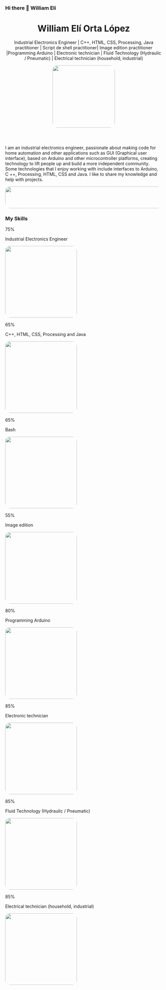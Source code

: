 ### Hi there 👋 William Elí
 
 <header>
    <meta charset="utf-8">
 <h1>
      <b>William Elí Orta López</b>
</h1>
 <p>Industrial Electronics Engineer | C++, HTML, CSS, Processing, Java  practitioner | Script de shell practitioner| Image edition practitioner |Programming Arduino |  Electronic technician | Fluid Technology (Hydraulic / Pneumatic) | Electrical technician (household, industrial)</p>

 <img src="https://raw.githubusercontent.com/ramun9533/Pagina-de-Presentacion/main/Yo.jpg" class="w3-image w3-hide-large w3-hide-medium w3-round" width="200" height="200" style="
    border-radius: 15px;">
 
  
  
  
 </header>
 


 
   <section>
 
  <p> I am an industrial electronics engineer, passionate about making code for home automation and other applications such as GUI (Graphical user interface), based on Arduino and other microcontroller platforms, creating technology to lift people up and build a more independent community. Some technologies that I enjoy working with include interfaces to Arduino, C ++, Processing, HTML, CSS and Java. I like to share my knowledge and help with projects.
 </p>

<img src="https://raw.githubusercontent.com/ramun9533/Pagina-de-Presentacion/main/tecnologia-internet-nube_53876-94170.jpg" class="w3-image w3-hide-large w3-hide-medium w3-round" width="1330" height="70" style="
    border-radius: 15px;">

 <h3 >My Skills</h3>
<div>75%</div>
<p>Industrial Electronics Engineer</p>

<img src="https://raw.githubusercontent.com/ramun9533/Pagina-de-Presentacion/main/Sin-t%C3%ADtulo-1-1000x600.jpg" class="w3-image w3-hide-large w3-hide-medium w3-round" width="230" height="230" style="
    border-radius: 15px;">

<div>65%</div>
<p>C++, HTML, CSS, Processing and Java </p>


<img src="https://raw.githubusercontent.com/ramun9533/Pagina-de-Presentacion/main/lenguajes-de-programacion-web.png" class="w3-image w3-hide-large w3-hide-medium w3-round" width="230" height="230" style="
    border-radius: 15px;">

<div>65%</div>
<p>Bash  </p>

 <img src="https://raw.githubusercontent.com/ramun9533/Pagina-de-Presentacion/main/Bash_screenshot.png" class="w3-image w3-hide-large w3-hide-medium w3-round" width="230" height="230" style="
    border-radius: 15px;">
 
 
 <div>55%</div>
 <p>Image edition  </p>
 
<img src="https://raw.githubusercontent.com/ramun9533/Pagina-de-Presentacion/main/Screenshot_29.png" class="w3-image w3-hide-large w3-hide-medium w3-round" width="230" height="230" style="
    border-radius: 15px;"> 
 
 <div>80%</div>
 <p>Programming Arduino </p>
 
<img src="https://raw.githubusercontent.com/ramun9533/Pagina-de-Presentacion/main/arduino.jpg" class="w3-image w3-hide-large w3-hide-medium w3-round" width="230" height="230" style="
    border-radius: 15px;">

<div>85%</div>
 <p>Electronic technician  </p>
 
 <img src="https://raw.githubusercontent.com/ramun9533/Pagina-de-Presentacion/main/ELECTR%C3%93NICA-1024x538.jpg" class="w3-image w3-hide-large w3-hide-medium w3-round" width="230" height="230" style="
    border-radius: 15px;">
 
 <div>85%</div>
 <p>Fluid Technology (Hydraulic / Pneumatic)  </p>
 
 <img src="https://raw.githubusercontent.com/ramun9533/Pagina-de-Presentacion/main/Neumatica.jpg" class="w3-image w3-hide-large w3-hide-medium w3-round" width="230" height="230" style="
    border-radius: 15px;">
 
 <div>85%</div>
 <p>Electrical technician (household, industrial)</p>
 
 <img src="https://raw.githubusercontent.com/ramun9533/Pagina-de-Presentacion/main/Instalador-electricista.jpg" class="w3-image w3-hide-large w3-hide-medium w3-round" width="230" height="230" style="
    border-radius: 15px;">
 
 
 
 
